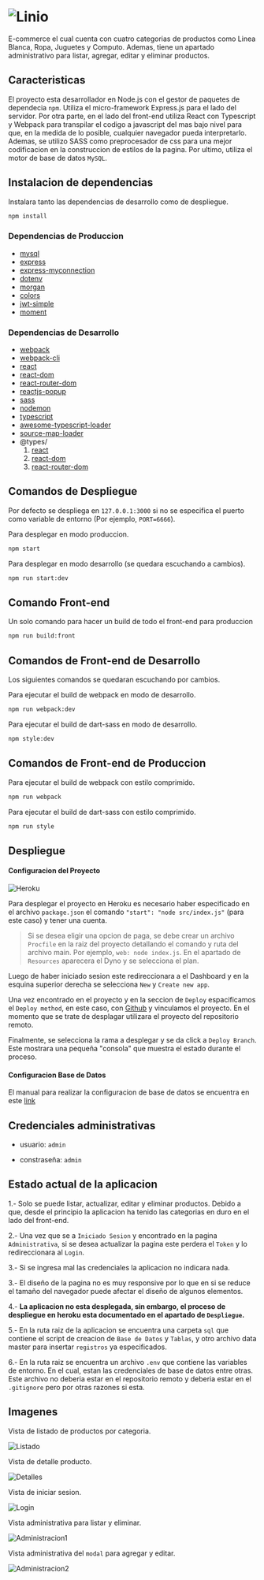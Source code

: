 # ![Linio](https://github.com/LuisGH1234/reto_sonr/blob/master/readme-sources/logo.PNG?raw=true)

E-commerce el cual cuenta con cuatro categorias de productos como Linea Blanca, Ropa, Juguetes y Computo. Ademas, tiene un apartado administrativo para listar, agregar, editar y eliminar productos. 

## Caracteristicas

El proyecto esta desarrollador en Node.js con el gestor de paquetes de dependecia `npm`. Utiliza el micro-framework Express.js para el lado del servidor. Por otra parte, en el lado del front-end utiliza React con Typescript y Webpack para transpilar el codigo a javascript del mas bajo nivel para que, en la medida de lo posible, cualquier navegador pueda interpretarlo. Ademas, se utilizo SASS como preprocesador de css para una mejor codificacion en la construccion de estilos de la pagina. Por ultimo, utiliza el motor de base de datos `MySQL`.

## Instalacion de dependencias

Instalara tanto las dependencias de desarrollo como de despliegue.
```bash
npm install
```

### Dependencias de Produccion

- [mysql](https://github.com/mysqljs/mysql#readme)
- [express](https://github.com/expressjs/express)
- [express-myconnection](https://github.com/pwalczyszyn/express-myconnection)
- [dotenv](https://github.com/motdotla/dotenv)
- [morgan](https://github.com/expressjs/morgan)
- [colors](https://github.com/Marak/colors.js)
- [jwt-simple](https://github.com/hokaccha/node-jwt-simple)
- [moment](http://momentjs.com/)

### Dependencias de Desarrollo

- [webpack](https://github.com/webpack/webpack)
- [webpack-cli](https://github.com/webpack/webpack-cli)
- [react](https://github.com/facebook/react)
- [react-dom](https://github.com/facebook/react/tree/master/packages/react-dom)
- [react-router-dom](https://github.com/ReactTraining/react-router/tree/master/packages/react-router-dom)
- [reactjs-popup](https://github.com/yjose/reactjs-popup)
- [sass](https://github.com/sass/dart-sass)
- [nodemon](https://github.com/remy/nodemon)
- [typescript](https://link)
- [awesome-typescript-loader](https://link)
- [source-map-loader](https://link)
- @types/
    1. [react](https://www.npmjs.com/package/@types/react)
    2. [react-dom](https://www.npmjs.com/package/@types/react-dom)
    3. [react-router-dom](https://www.npmjs.com/package/@types/react-router-dom)

## Comandos de Despliegue

Por defecto se despliega en `127.0.0.1:3000` si no se especifica el puerto como variable de entorno (Por ejemplo, `PORT=6666`).

Para desplegar en modo produccion.
```bash
npm start
```
Para desplegar en modo desarrollo (se quedara escuchando a cambios).
```bash
npm run start:dev
```

## Comando Front-end

Un solo comando para hacer un build de todo el front-end para produccion
```bash
npm run build:front
```

## Comandos de Front-end de Desarrollo

Los siguientes comandos se quedaran escuchando por cambios.

Para ejecutar el build de webpack en modo de desarrollo.
```bash
npm run webpack:dev
```

Para ejecutar el build de dart-sass en modo de desarrollo.
```bash
npm style:dev
```
## Comandos de Front-end de Produccion

Para ejecutar el build de webpack con estilo comprimido.
```bash
npm run webpack
```

Para ejecutar el build de dart-sass con estilo comprimido.
```bash
npm run style
```

## Despliegue

#### Configuracion del Proyecto

![Heroku](https://github.com/LuisGH1234/reto_sonr/blob/master/readme-sources/heroku.PNG?raw=true)

Para desplegar el proyecto en Heroku es necesario haber especificado en el archivo `package.json` el comando `"start": "node src/index.js"` (para este caso) y tener una cuenta.

> Si se desea eligir una opcion de paga, se debe crear un archivo `Procfile` en la raiz del proyecto detallando el comando y ruta del archivo main. Por ejemplo, `web: node index.js`.
En el apartado de `Resources` aparecera el Dyno y se selecciona el plan.

Luego de haber iniciado sesion este redireccionara a el Dashboard y en la esquina superior derecha se selecciona `New` y `Create new app`.

Una vez encontrado en el proyecto y en la seccion de `Deploy` espacificamos el `Deploy method`, en este caso, con [Github](https://github.com/) y vinculamos el proyecto. En el momento que se trate de desplagar utilizara el proyecto del repositorio remoto.

Finalmente, se selecciona la rama a desplegar y se da click a `Deploy Branch`. Este mostrara una pequeña "consola" que muestra el estado durante el proceso.

#### Configuracion Base de Datos

El manual para realizar la configuracion de base de datos se encuentra en este [link](https://upcedupe-my.sharepoint.com/:b:/g/personal/u201516808_upc_edu_pe/EWH-3wtd7ENNkuX-rEsl2ZEB9osBEHNL_Xv6G7ysIhMhDQ?e=5tnsKS)

## Credenciales administrativas

- usuario: `admin`

- constraseña: `admin`

## Estado actual de la aplicacion

1.- Solo se puede listar, actualizar, editar y eliminar productos. Debido a que, desde el principio la aplicacion ha tenido las categorias en duro en el lado del front-end.

2.- Una vez que se a `Iniciado Sesion` y encontrado en la pagina `Administrativa`, si se desea actualizar la pagina este perdera el `Token` y lo redireccionara al `Login`.

3.- Si se ingresa mal las credenciales la aplicacion no indicara nada.

3.- El diseño de la pagina no es muy responsive por lo que en si se reduce el tamaño del navegador puede afectar el diseño de algunos elementos.

4.- **La aplicacion no esta desplegada, sin embargo, el proceso de despliegue en heroku esta documentado en el apartado de `Despliegue`.**

5.- En la ruta raiz de la aplicacion se encuentra una carpeta `sql` que contiene el script de creacion de `Base de Datos` y `Tablas`, y otro archivo data master para insertar `registros` ya especificados.

6.- En la ruta raiz se encuentra un archivo `.env` que contiene las variables de entorno. En el cual, estan las credenciales de base de datos entre otras. Este archivo no deberia estar en el repositorio remoto y deberia estar en el `.gitignore` pero por otras razones si esta. 

## Imagenes

Vista de listado de productos por categoria.

 ![Listado](https://github.com/LuisGH1234/reto_sonr/blob/master/readme-sources/imagen1.PNG?raw=true)

Vista de detalle producto.

 ![Detalles](https://github.com/LuisGH1234/reto_sonr/blob/master/readme-sources/imagen2.PNG?raw=true)
 
Vista de iniciar sesion.

 ![Login](https://github.com/LuisGH1234/reto_sonr/blob/master/readme-sources/imagen3.PNG?raw=true)

Vista administrativa para listar y eliminar.

 ![Administracion1](https://github.com/LuisGH1234/reto_sonr/blob/master/readme-sources/imagen4.PNG?raw=true)

Vista administrativa del `modal` para agregar y editar.

 ![Administracion2](https://github.com/LuisGH1234/reto_sonr/blob/master/readme-sources/imagen5.PNG?raw=true)
